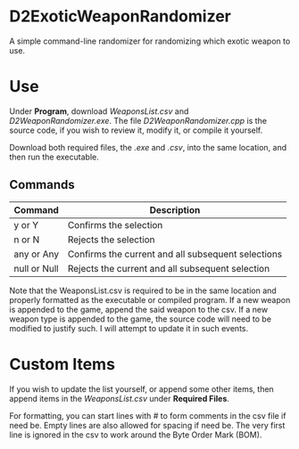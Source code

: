 # D2ExoticWeaponRandomizer
A simple command-line randomizer for randomizing which exotic weapon to use.

# Use
Under **Program**, download *WeaponsList.csv* and *D2WeaponRandomizer.exe*. The file *D2WeaponRandomizer.cpp* is the source code, if you wish to review it, modify it, or compile it yourself.

Download both required files, the *.exe* and *.csv*, into the same location, and then run the executable.

## Commands

| Command | Description |
| ------- | ----------- |
| y or Y  | Confirms the selection |
| n or N  | Rejects the selection  |
| any or Any | Confirms the current and all subsequent selections |
| null or Null | Rejects the current and all subsequent selection |

Note that the WeaponsList.csv is required to be in the same location and properly formatted as the executable or compiled program. 
If a new weapon is appended to the game, append the said weapon to the csv. 
If a new weapon type is appended to the game, the source code will need to be modified to justify such. I will attempt to update it in such events.

# Custom Items
If you wish to update the list yourself, or append some other items, then append items in the *WeaponsList.csv* under **Required Files**.

For formatting, you can start lines with *#* to form comments in the csv file if need be. 
Empty lines are also allowed for spacing if need be. 
The very first line is ignored in the csv to work around the Byte Order Mark (BOM).


